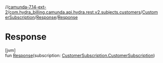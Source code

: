 //[camunda-7.14-ext-2](../../../../index.md)/[com.hydra_billing.camunda.api.hydra.rest.v2.subjects.customers](../../index.md)/[CustomerSubscription](../index.md)/[Response](index.md)/[Response](-response.md)

# Response

[jvm]\
fun [Response](-response.md)(subscription: [CustomerSubscription.CustomerSubscription](../-customer-subscription/index.md))
